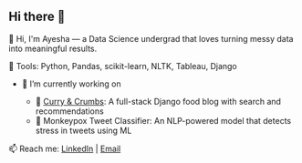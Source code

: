 ## Hi there 👋

<!--
**ayeshaukaye/ayeshaukaye** is a ✨ _special_ ✨ repository because its `README.md` (this file) appears on your GitHub profile.

Here are some ideas to get you started:

- 🌱 I’m currently learning ...
- 👯 I’m looking to collaborate on ...
- 🤔 I’m looking for help with ...
- 💬 Ask me about ...
- 📫 How to reach me: ...
- 😄 Pronouns: ...
- ⚡ Fun fact: ...
-->
👋 Hi, I'm Ayesha — a Data Science undergrad that loves turning messy data into meaningful results.

🔧 Tools: Python, Pandas, scikit-learn, NLTK, Tableau, Django

- 🔭 I’m currently working on

  - 🍴  [Curry & Crumbs](https://github.com/ayeshaukaye/DjangoBlog): A full-stack Django food blog with search and recommendations
  - 🧪 Monkeypox Tweet Classifier: An NLP-powered model that detects stress in tweets using ML

📫 Reach me: [LinkedIn](https://linkedin.com/in/ayesha-ukaye) | [Email](mailto:ayeshaukaye20@gmail.com)
